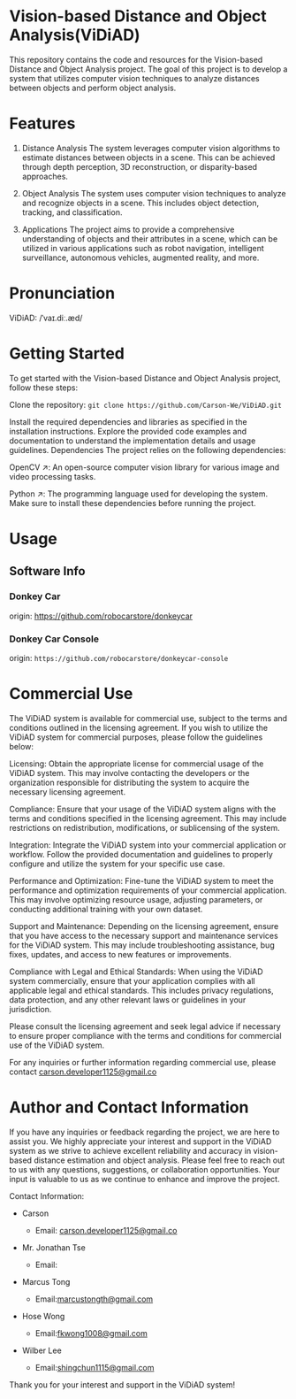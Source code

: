 # Vision-based Distance and Object Analysis(ViDiAD)
This repository contains the code and resources for the Vision-based Distance and Object Analysis project. The goal of this project is to develop a system that utilizes computer vision techniques to analyze distances between objects and perform object analysis.

# Features
1. Distance Analysis
The system leverages computer vision algorithms to estimate distances between objects in a scene. This can be achieved through depth perception, 3D reconstruction, or disparity-based approaches.

2. Object Analysis
The system uses computer vision techniques to analyze and recognize objects in a scene. This includes object detection, tracking, and classification.

3. Applications
The project aims to provide a comprehensive understanding of objects and their attributes in a scene, which can be utilized in various applications such as robot navigation, intelligent surveillance, autonomous vehicles, augmented reality, and more.

# Pronunciation
ViDiAD: /ˈvaɪ.diː.æd/

# Getting Started
To get started with the Vision-based Distance and Object Analysis project, follow these steps:

Clone the repository: 
```git clone https://github.com/Carson-We/ViDiAD.git```

Install the required dependencies and libraries as specified in the installation instructions.
Explore the provided code examples and documentation to understand the implementation details and usage guidelines.
Dependencies
The project relies on the following dependencies:

OpenCV ↗: An open-source computer vision library for various image and video processing tasks.

Python ↗: The programming language used for developing the system.
Make sure to install these dependencies before running the project.

# Usage

## Software Info

### Donkey Car

origin: https://github.com/robocarstore/donkeycar

### Donkey Car Console

origin: `https://github.com/robocarstore/donkeycar-console`

# Commercial Use
The ViDiAD system is available for commercial use, subject to the terms and conditions outlined in the licensing agreement. If you wish to utilize the ViDiAD system for commercial purposes, please follow the guidelines below:

Licensing: Obtain the appropriate license for commercial usage of the ViDiAD system. This may involve contacting the developers or the organization responsible for distributing the system to acquire the necessary licensing agreement.

Compliance: Ensure that your usage of the ViDiAD system aligns with the terms and conditions specified in the licensing agreement. This may include restrictions on redistribution, modifications, or sublicensing of the system.

Integration: Integrate the ViDiAD system into your commercial application or workflow. Follow the provided documentation and guidelines to properly configure and utilize the system for your specific use case.

Performance and Optimization: Fine-tune the ViDiAD system to meet the performance and optimization requirements of your commercial application. This may involve optimizing resource usage, adjusting parameters, or conducting additional training with your own dataset.

Support and Maintenance: Depending on the licensing agreement, ensure that you have access to the necessary support and maintenance services for the ViDiAD system. This may include troubleshooting assistance, bug fixes, updates, and access to new features or improvements.

Compliance with Legal and Ethical Standards: When using the ViDiAD system commercially, ensure that your application complies with all applicable legal and ethical standards. This includes privacy regulations, data protection, and any other relevant laws or guidelines in your jurisdiction.

Please consult the licensing agreement and seek legal advice if necessary to ensure proper compliance with the terms and conditions for commercial use of the ViDiAD system.

For any inquiries or further information regarding commercial use, please contact carson.developer1125@gmail.co


# Author and Contact Information
If you have any inquiries or feedback regarding the project, we are here to assist you. We highly appreciate your interest and support in the ViDiAD system as we strive to achieve excellent reliability and accuracy in vision-based distance estimation and object analysis. Please feel free to reach out to us with any questions, suggestions, or collaboration opportunities. Your input is valuable to us as we continue to enhance and improve the project.

Contact Information:
- Carson
  - Email: carson.developer1125@gmail.co

- Mr. Jonathan Tse
  - Email:

- Marcus Tong
  - Email:marcustongth@gmail.com

 - Hose Wong
   - Email:fkwong1008@gmail.com

 - Wilber Lee
   - Email:shingchun1115@gmail.com

Thank you for your interest and support in the ViDiAD system!
